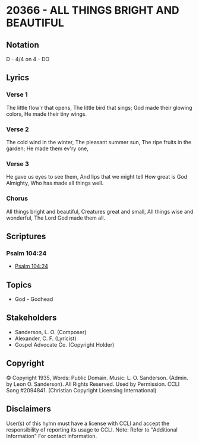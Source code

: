 # 20366 - ALL THINGS BRIGHT AND BEAUTIFUL

## Notation

D - 4/4 on 4 - DO

## Lyrics

### Verse 1

The little flow'r that opens, The little bird that sings; God made their glowing colors, He made their tiny wings.

### Verse 2

The cold wind in the winter, The pleasant summer sun, The ripe fruits in the garden; He made them ev'ry one,

### Verse 3

He gave us eyes to see them, And lips that we might tell How great is God Almighty, Who has made all things well.

### Chorus

All things bright and beautiful, Creatures great and small, All things wise and wonderful, The Lord God made them all.


## Scriptures

### Psalm 104:24

- [Psalm 104:24](https://www.biblegateway.com/passage/?search=Psalm%20104%3A24)


## Topics

- God - Godhead

## Stakeholders

- Sanderson, L. O. (Composer)
- Alexander, C. F. (Lyricist)
- Gospel Advocate Co. (Copyright Holder)

## Copyright

© Copyright 1935, Words: Public Domain. Music: L. O. Sanderson. (Admin. by Leon O. Sanderson).  All Rights Reserved. Used by Permission. CCLI Song #2094841.
(Christian Copyright Licensing International)

## Disclaimers

User(s) of this hymn must have a license with CCLI and accept the responsibility of reporting its usage to CCLI.
Note: Refer to "Additional Information" For contact information.

